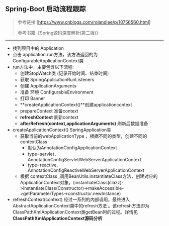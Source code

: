 ## Spring-Boot 启动流程跟踪
> 参考链接 [https://www.cnblogs.com/rolandlee/p/10756560.html]
>
> 参考书籍《Spring源码深度解析(第二版)》
---
- 找到项目中的 Application
- 点击 application.run方法，该方法返回的为 ConfigurableApplicationContext类
- run方法中，主要包含以下流程:
  - 创建StopWatch类 (记录开始时间、结束时间)
  - 获取 SpringApplicationRunListeners
  - 创建 ApplicationArguments
  - 准备 环境 ConfigurableEnvironment
  - 打印 Banner
  - **createApplicationContext()**创建applicationcontext
  - prepareContext 准备context
  - **refreshContext** 刷新context
  - **afterRefresh(context,applicationArguments)** 刷新后数据准备 
- createApplicationContext() SpringApplication类
  - 获取当前的webApplicationType ，根据不同的类型，创建不同的contextClass
    - 默认为AnnotationConfigApplicationContext
    - type=servlet，AnnotationConfigServletWebServerApplicationContext
    - type=reactive, AnnotationConfigReactiveWebServerApplicationContext
  - 根据 contextClass ,调用BeanUtils.instantiateClass方法，创建对应的ApplicationContext对象。(instantiateClass(clazz)->instantiateClass(Constructor)->makeAccessible->getParameterTypes->constructor.newInstance)
- refreshContext(context) 经过一系列的内部调用，最终进入AbstractApplicationContext类中的refresh方法 。该refresh方法即为ClassPathXmlApplicationContext类getBean时的过程。详情见  **ClassPathXmlApplicationContext源码分析**